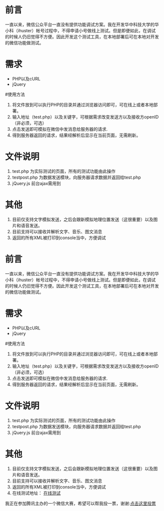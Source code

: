 # 前言
一直以来，微信公众平台一直没有提供功能调试方案。我在开发华中科技大学的华小科（ihuster）帐号过程中，不得申请小号做线上测试。但是即便如此，在调试的时候人仍旧觉得不方便。因此开发这个测试工具，在本地部署后可在本地对开发的微信功能做测试。

# 需求
* PHP以及cURL
* jQuery

#使用方法
1. 将文件放到可以执行PHP的目录并通过浏览器访问即可，可在线上或者本地部署。
2. 输入地址（test.php）以及关键字，可根据需求改变发送方以及接收方openID（非必须，可选）
3. 点击发送即可模拟在微信中发消息给服务器的请求.
4. 得到服务器返回的请求，结果经解析后显示在当前页面，无需刷新。

# 文件说明
1. test.php 为实际测试的页面，所有的测试功能由此操作
2. testpost.php 为数据发送模块，向服务器请求数据并返回给test.php
3. jQuery.js 前台ajax需用到

# 其他
1. 目前仅支持文字模拟发送，之后会跟新模拟地理位置发送（这很重要）以及图片和语音发送。
2. 目前支持可以接收并解析文字、音乐、图文消息
3. 返回的所有XML被打印到console当中，方便调试
# 前言
一直以来，微信公众平台一直没有提供功能调试方案。我在开发华中科技大学的华小科（ihuster）帐号过程中，不得申请小号做线上测试。但是即便如此，在调试的时候人仍旧觉得不方便。因此开发这个测试工具，在本地部署后可在本地对开发的微信功能做测试。

# 需求
* PHP以及cURL
* jQuery

#使用方法
1. 将文件放到可以执行PHP的目录并通过浏览器访问即可，可在线上或者本地部署。
2. 输入地址（test.php）以及关键字，可根据需求改变发送方以及接收方openID（非必须，可选）
3. 点击发送即可模拟在微信中发消息给服务器的请求.
4. 得到服务器返回的请求，结果经解析后显示在当前页面，无需刷新。

# 文件说明
1. test.php 为实际测试的页面，所有的测试功能由此操作
2. testpost.php 为数据发送模块，向服务器请求数据并返回给test.php
3. jQuery.js 前台ajax需用到

# 其他
1. 目前仅支持文字模拟发送，之后会跟新模拟地理位置发送（这很重要）以及图片和语音发送。
2. 目前支持可以接收并解析文字、音乐、图文消息
3. 返回的所有XML被打印到console当中，方便调试
4. 在线测试地址： [在线测试](http://xhxh.me/wetest/test.php "在线测试")


我正在参加腾讯主办的一个微信大赛，希望可以帮我投一票，谢谢:[点击这里投票](http://tpai.qq.com/race/weixincreative/work/1584 "点击这里投票")
